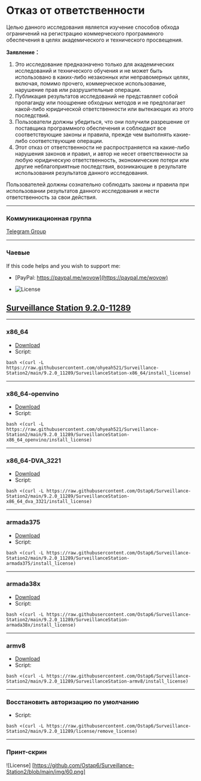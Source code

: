 # Отказ от ответственности

Целью данного исследования является изучение способов обхода ограничений на регистрацию коммерческого программного обеспечения в целях академического и технического просвещения.

**Заявление：**

1. Это исследование предназначено только для академических исследований и технического обучения и не может быть использовано в каких-либо незаконных или неправомерных целях, включая, помимо прочего, коммерческое использование, нарушение прав или разрушительные операции.
2. Публикация результатов исследований не представляет собой пропаганду или поощрение обходных методов и не предполагает какой-либо юридической ответственности или вытекающих из этого последствий.
3. Пользователи должны убедиться, что они получили разрешение от поставщика программного обеспечения и соблюдают все соответствующие законы и правила, прежде чем выполнять какие-либо соответствующие операции.
4. Этот отказ от ответственности не распространяется на какие-либо нарушения законов и правил, и автор не несет ответственности за любую юридическую ответственность, экономические потери или другие неблагоприятные последствия, возникающие в результате использования результатов данного исследования.

Пользователей должны сознательно соблюдать законы и правила при использовании результатов данного исследования и нести ответственность за свои действия.

---
### Коммуникационная группа
[Telegram Group]([https://t.me/Surveillance_9])

---
### Чаевые
If this code helps and you wish to support me:
- [PayPal: https://paypal.me/wovow](https://paypal.me/wovow)

- ![License](https://raw.githubusercontent.com/ohyeah521/coffee.jpg)


## [Surveillance Station 9.2.0-11289](https://archive.synology.com/download/Package/SurveillanceStation)

---
### x86_64
- [Download](https://global.synologydownload.com/download/Package/spk/SurveillanceStation/9.2.0-11289/SurveillanceStation-x86_64-9.2.0-11289.spk)
- Script:
```
bash <(curl -L https://raw.githubusercontent.com/ohyeah521/Surveillance-Station2/main/9.2.0_11289/SurveillanceStation-x86_64/install_license)
```

---
### x86_64-openvino
- [Download](https://global.synologydownload.com/download/Package/spk/SurveillanceStation/9.2.0-11289/SurveillanceStation-x86_64-9.2.0-11289_openvino.spk)
- Script:
```
bash <(curl -L https://raw.githubusercontent.com/ohyeah521/Surveillance-Station2/main/9.2.0_11289/SurveillanceStation-x86_64_openvino/install_license)
```

---
### x86_64-DVA_3221
- [Download](https://global.synologydownload.com/download/Package/spk/SurveillanceStation/9.2.0-11289/SurveillanceStation-x86_64-9.2.0-11289_DVA_3221.spk)
- Script:
```
bash <(curl -L https://raw.githubusercontent.com/Ostap6/Surveillance-Station2/main/9.2.0_11289/SurveillanceStation-x86_64_dva_3321/install_license)
```
---
### armada375
- [Download](https://global.synologydownload.com/download/Package/spk/SurveillanceStation/9.2.0-11289/SurveillanceStation-armada375-9.2.0-11289.spk)
- Script:
```
bash <(curl -L https://raw.githubusercontent.com/Ostap6/Surveillance-Station2/main/9.2.0_11289/SurveillanceStation-armada375/install_license)
```

---
### armada38x
- [Download](https://global.synologydownload.com/download/Package/spk/SurveillanceStation/9.2.0-11289/SurveillanceStation-armada38x-9.2.0-11289.spk)
- Script:
```
bash <(curl -L https://raw.githubusercontent.com/Ostap6/Surveillance-Station2/main/9.2.0_11289/SurveillanceStation-armada38x/install_license)
```

---
### armv8
- [Download](https://global.synologydownload.com/download/Package/spk/SurveillanceStation/9.2.0-11289/SurveillanceStation-armv8-9.2.0-11289.spk)
- Script:
```
bash <(curl -L https://raw.githubusercontent.com/Ostap6/Surveillance-Station2/main/9.2.0_11289/SurveillanceStation-armv8/install_license)
```

---
### Восстановить авторизацию по умолчанию
- Script:
```
bash <(curl -L https://raw.githubusercontent.com/Ostap6/Surveillance-Station2/main/9.2.0_11289/license/remove_license)
```
---
### Принт-скрин
![License] [https://github.com/Ostap6/Surveillance-Station2/blob/main/img/60.png]

